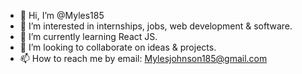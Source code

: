 - 👋 Hi, I’m @Myles185
- 👀 I’m interested in internships, jobs, web development & software.
- 🌱 I’m currently learning React JS.
- 💞️ I’m looking to collaborate on ideas & projects.
- 📫 How to reach me by email: Mylesjohnson185@gmail.com

<!---
Myles185/Myles185 is a ✨ special ✨ repository because its `README.md` (this file) appears on your GitHub profile.
You can click the Preview link to take a look at your changes.
--->
